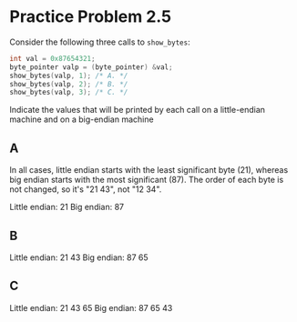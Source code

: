 # Practice Problem 2.5

Consider the following three calls to `show_bytes`:

```c
int val = 0x87654321;
byte_pointer valp = (byte_pointer) &val;
show_bytes(valp, 1); /* A. */
show_bytes(valp, 2); /* B. */
show_bytes(valp, 3); /* C. */
```

Indicate the values that will be printed by each call on a little-endian machine and on a big-endian machine

## A

In all cases, little endian starts with the least significant byte (21), whereas big endian starts with the most significant (87). The order of each byte is not changed, so it's "21 43", not "12 34".

Little endian: 21 
Big endian:    87

## B

Little endian: 21 43
Big endian:    87 65

## C

Little endian: 21 43 65 
Big endian:    87 65 43
